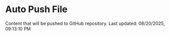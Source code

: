 # Auto Push File

Content that will be pushed to GitHub repository.
Last updated: 08/20/2025, 09:13:10 PM